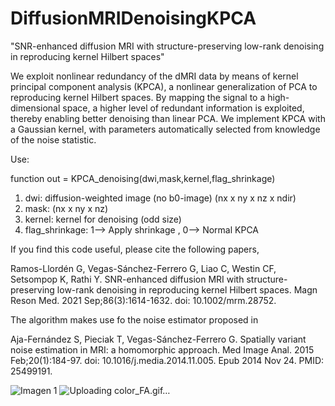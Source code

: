 # DiffusionMRIDenoisingKPCA
"SNR-enhanced diffusion MRI with structure-preserving low-rank denoising in reproducing kernel Hilbert spaces"

We exploit nonlinear redundancy of the dMRI data by means of kernel principal component analysis (KPCA), a nonlinear generalization of PCA to reproducing kernel Hilbert spaces. By mapping the signal to a high-dimensional space, a higher level of redundant information is exploited, thereby enabling better denoising than linear PCA. We implement KPCA with a Gaussian kernel, with parameters automatically selected from knowledge of the noise statistic.

Use:

function out = KPCA_denoising(dwi,mask,kernel,flag_shrinkage)

1) dwi: diffusion-weighted image (no b0-image) (nx x ny x nz x ndir)
2) mask: (nx x ny x nz)
3) kernel: kernel for denoising (odd size)
4) flag_shrinkage:  1--> Apply shrinkage ,   0--> Normal KPCA


If you find this code useful, please cite the following papers,

Ramos-Llordén G, Vegas-Sánchez-Ferrero G, Liao C, Westin CF, Setsompop K, Rathi Y. SNR-enhanced diffusion MRI with structure-preserving low-rank denoising in reproducing kernel Hilbert spaces. Magn Reson Med. 2021 Sep;86(3):1614-1632. doi: 10.1002/mrm.28752.

The algorithm makes use fo the noise estimator proposed in 

Aja-Fernández S, Pieciak T, Vegas-Sánchez-Ferrero G. Spatially variant noise estimation in MRI: a homomorphic approach. Med Image Anal. 2015 Feb;20(1):184-97. doi: 10.1016/j.media.2014.11.005. Epub 2014 Nov 24. PMID: 25499191.




![Imagen 1](https://github.com/gabrll/DiffusionMRIDenoisingKPCA/assets/49204215/15ac0991-c3e0-4e3e-8882-432adbe7fd91)
![Uploading color_FA.gif…]()
